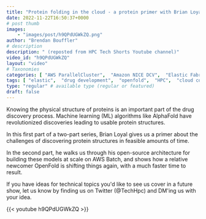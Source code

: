 ```yaml
---
title: "Protein folding in the cloud - a protein primer with Brian Loyal"
date: 2022-11-22T16:50:37+0000
# post thumb
images:
    - "images/post/h9QPdUGWkZQ.png"
author: "Brendan Bouffler"
# description
description: " (reposted from HPC Tech Shorts Youtube channel)"
video_id: "h9QPdUGWkZQ"
layout: "video"
# Taxonomies
categories: [ "AWS ParallelCluster",  "Amazon NICE DCV",  "Elastic Fabric Adapter",  "Life Sciences", ]
tags: [ "elastic",  "drug development",  "openfold",  "HPC",  "cloud computing",  "scientific computing",  "EC2",  "CPUs",  "bioinformatics",  "Storage",  "technical computing",  "MPI",  "virtualization",  "vizualization",  "autoscaling",  "Schedulers",  "ParallelCluster",  "DCV",  "elastic fabric adapter",  "Lustre",  "EFA",  "infiniband",  "tightly-coupled",  "GPUs",  "protein folding",  "alphafold",  "High Performance Computing",  "techshorts", ]
type: "regular" # available type (regular or featured)
draft: false
---
```


Knowing the physical structure of proteins is an important part of the drug discovery process. Machine learning (ML) algorithms like AlphaFold have revolutionized discoveries leading to usable protein structures.

In this first part of a two-part series, Brian Loyal gives us a primer about the challenges of discovering protein structures in feasible amounts of time.

In the second part, he walks us through his open-source architecture for building these models at scale on AWS Batch, and shows how a relative  newcomer OpenFold is shifting things again, with a much faster time to result.

If you have ideas for technical topics you'd like to see us cover in a future show, let us know by finding us on Twitter (@TechHpc) and DM'ing us with your idea.

{{< youtube h9QPdUGWkZQ >}}